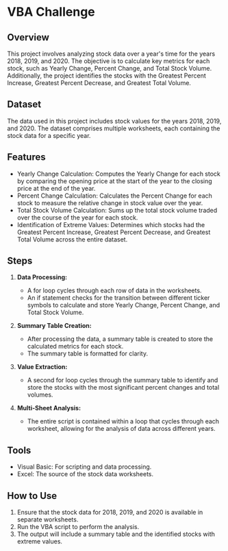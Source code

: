 # VBA Challenge

## Overview

This project involves analyzing stock data over a year's time for the years 2018, 2019, and 2020. The objective is to calculate key metrics for each stock, such as Yearly Change, Percent Change, and Total Stock Volume. Additionally, the project identifies the stocks with the Greatest Percent Increase, Greatest Percent Decrease, and Greatest Total Volume.

## Dataset

The data used in this project includes stock values for the years 2018, 2019, and 2020. The dataset comprises multiple worksheets, each containing the stock data for a specific year.

## Features

* Yearly Change Calculation:
Computes the Yearly Change for each stock by comparing the opening price at the start of the year to the closing price at the end of the year.
* Percent Change Calculation:
Calculates the Percent Change for each stock to measure the relative change in stock value over the year.
* Total Stock Volume Calculation:
Sums up the total stock volume traded over the course of the year for each stock.
* Identification of Extreme Values:
Determines which stocks had the Greatest Percent Increase, Greatest Percent Decrease, and Greatest Total Volume across the entire dataset.

## Steps

1. **Data Processing:**
   * A for loop cycles through each row of data in the worksheets.
   * An if statement checks for the transition between different ticker symbols to calculate and store Yearly Change, Percent Change, and Total Stock Volume.
     
2. **Summary Table Creation:**
   * After processing the data, a summary table is created to store the calculated metrics for each stock.
   * The summary table is formatted for clarity.
     
3. **Value Extraction:**
   * A second for loop cycles through the summary table to identify and store the stocks with the most significant percent changes and total volumes.
     
4. **Multi-Sheet Analysis:**
   * The entire script is contained within a loop that cycles through each worksheet, allowing for the analysis of data across different years.
  

## Tools

* Visual Basic: For scripting and data processing.
* Excel: The source of the stock data worksheets.
  
## How to Use

1. Ensure that the stock data for 2018, 2019, and 2020 is available in separate worksheets.
2. Run the VBA script to perform the analysis.
3. The output will include a summary table and the identified stocks with extreme values.
